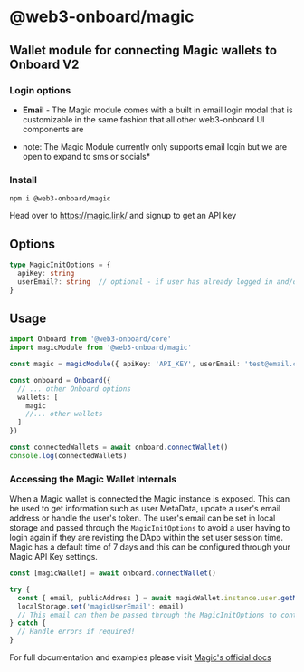 # @web3-onboard/magic

## Wallet module for connecting Magic wallets to Onboard V2

### Login options

- **Email** - The Magic module comes with a built in email login modal that is customizable
in the same fashion that all other web3-onboard UI components are
* note: The Magic Module currently only supports email login but we are open to expand to sms or socials*

### Install

`npm i @web3-onboard/magic`

Head over to https://magic.link/ and signup to get an API key

## Options

```typescript
type MagicInitOptions = {
  apiKey: string
  userEmail?: string  // optional - if user has already logged in and/or session is still active a login modal will not appear
}
```

## Usage

```typescript
import Onboard from '@web3-onboard/core'
import magicModule from '@web3-onboard/magic'

const magic = magicModule({ apiKey: 'API_KEY', userEmail: 'test@email.com' })

const onboard = Onboard({
  // ... other Onboard options
  wallets: [
    magic
    //... other wallets
  ]
})

const connectedWallets = await onboard.connectWallet()
console.log(connectedWallets)
```

### Accessing the Magic Wallet Internals
When a Magic wallet is connected the Magic instance is exposed. 
This can be used to get information such as user MetaData, update a user's email address or handle the user's token.
The user's email can be set in local storage and passed through the `MagicInitOptions` to avoid a user having to login again if they are revisting the DApp within the set user session time. 
Magic has a default time of 7 days and this can be configured through your Magic API Key settings.
```typescript
const [magicWallet] = await onboard.connectWallet()

try {
  const { email, publicAddress } = await magicWallet.instance.user.getMetadata();
  localStorage.set('magicUserEmail': email) 
  // This email can then be passed through the MagicInitOptions to continue the users session and avoid having to login again
} catch {
  // Handle errors if required!
}
```
For full documentation and examples please visit [Magic's official docs](https://magic.link/docs/api-reference/client-side-sdks/web#user-module)
